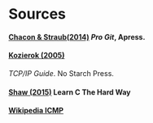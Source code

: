 # Sources

#### [Chacon & Straub(2014)](https://git-scm.com/book/en/v2) _Pro Git_, Apress.

#### [Kozierok (2005)](https://www.nostarch.com/tcpip.htm) 
_TCP/IP Guide_. No Starch Press.

#### [Shaw (2015)](https://learncodethehardway.org/c/) Learn C The Hard Way

#### [Wikipedia ICMP](https://en.wikipedia.org/wiki/Internet_Control_Message_Protocol)

